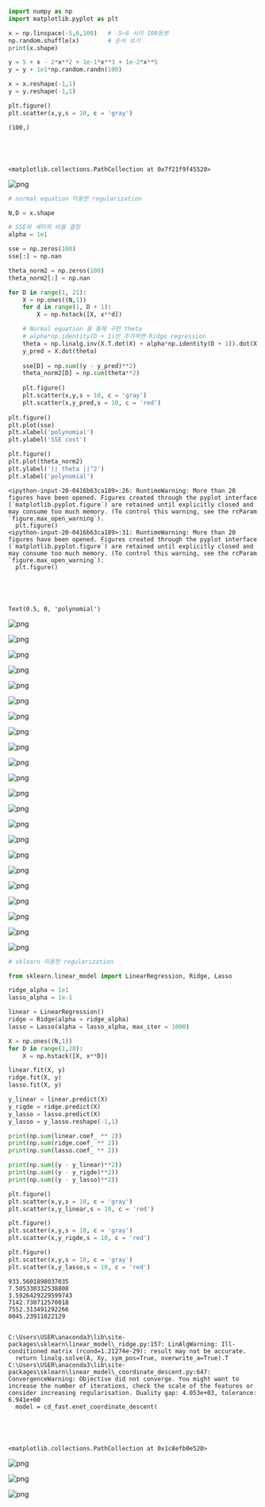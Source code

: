 ```python
import numpy as np
import matplotlib.pyplot as plt

x = np.linspace(-5,6,100)   # -5~6 사이 100등분
np.random.shuffle(x)        # 순서 섞기
print(x.shape)

y = 5 + x - 2*x**2 + 1e-1*x**3 + 1e-2*x**5
y = y + 1e1*np.random.randn(100)

x = x.reshape(-1,1)
y = y.reshape(-1,1)

plt.figure()
plt.scatter(x,y,s = 10, c = 'gray')
```

    (100,)
    




    <matplotlib.collections.PathCollection at 0x7f21f9f45520>




    
![png](./images/09_Polynomial%20Regression%20%26%20Regularization_0_2.png)
    



```python
# normal equation 이용한 regularization

N,D = x.shape

# SSE와 세타의 비율 결정
alpha = 1e1

sse = np.zeros(100)
sse[:] = np.nan

theta_norm2 = np.zeros(100)
theta_norm2[:] = np.nan

for D in range(1, 21):
    X = np.ones((N,1))
    for d in range(1, D + 1):
        X = np.hstack([X, x**d])

    # Normal equation 을 통해 구한 theta
    # alpha*np.identity(D + 1)만 추가하면 Ridge regression
    theta = np.linalg.inv(X.T.dot(X) + alpha*np.identity(D + 1)).dot(X.T).dot(y)
    y_pred = X.dot(theta)
    
    sse[D] = np.sum((y - y_pred)**2)     
    theta_norm2[D] = np.sum(theta**2)
    
    plt.figure()
    plt.scatter(x,y,s = 10, c = 'gray')
    plt.scatter(x,y_pred,s = 10, c = 'red')
    
plt.figure()
plt.plot(sse)
plt.xlabel('polynomial')
plt.ylabel('SSE cost')

plt.figure()
plt.plot(theta_norm2)
plt.ylabel('|| theta ||^2')
plt.xlabel('polynomial')
```

    <ipython-input-20-0416b63ca189>:26: RuntimeWarning: More than 20 figures have been opened. Figures created through the pyplot interface (`matplotlib.pyplot.figure`) are retained until explicitly closed and may consume too much memory. (To control this warning, see the rcParam `figure.max_open_warning`).
      plt.figure()
    <ipython-input-20-0416b63ca189>:31: RuntimeWarning: More than 20 figures have been opened. Figures created through the pyplot interface (`matplotlib.pyplot.figure`) are retained until explicitly closed and may consume too much memory. (To control this warning, see the rcParam `figure.max_open_warning`).
      plt.figure()
    




    Text(0.5, 0, 'polynomial')




    
![png](./images/09_Polynomial%20Regression%20%26%20Regularization_1_2.png)
    



    
![png](./images/09_Polynomial%20Regression%20%26%20Regularization_1_3.png)
    



    
![png](./images/09_Polynomial%20Regression%20%26%20Regularization_1_4.png)
    



    
![png](./images/09_Polynomial%20Regression%20%26%20Regularization_1_5.png)
    



    
![png](./images/09_Polynomial%20Regression%20%26%20Regularization_1_6.png)
    



    
![png](./images/09_Polynomial%20Regression%20%26%20Regularization_1_7.png)
    



    
![png](./images/09_Polynomial%20Regression%20%26%20Regularization_1_8.png)
    



    
![png](./images/09_Polynomial%20Regression%20%26%20Regularization_1_9.png)
    



    
![png](./images/09_Polynomial%20Regression%20%26%20Regularization_1_10.png)
    



    
![png](./images/09_Polynomial%20Regression%20%26%20Regularization_1_11.png)
    



    
![png](./images/09_Polynomial%20Regression%20%26%20Regularization_1_12.png)
    



    
![png](./images/09_Polynomial%20Regression%20%26%20Regularization_1_13.png)
    



    
![png](./images/09_Polynomial%20Regression%20%26%20Regularization_1_14.png)
    



    
![png](./images/09_Polynomial%20Regression%20%26%20Regularization_1_15.png)
    



    
![png](./images/09_Polynomial%20Regression%20%26%20Regularization_1_16.png)
    



    
![png](./images/09_Polynomial%20Regression%20%26%20Regularization_1_17.png)
    



    
![png](./images/09_Polynomial%20Regression%20%26%20Regularization_1_18.png)
    



    
![png](./images/09_Polynomial%20Regression%20%26%20Regularization_1_19.png)
    



    
![png](./images/09_Polynomial%20Regression%20%26%20Regularization_1_20.png)
    



    
![png](./images/09_Polynomial%20Regression%20%26%20Regularization_1_21.png)
    



    
![png](./images/09_Polynomial%20Regression%20%26%20Regularization_1_22.png)
    



    
![png](./images/09_Polynomial%20Regression%20%26%20Regularization_1_23.png)
    



```python
# sklearn 이용한 regularization

from sklearn.linear_model import LinearRegression, Ridge, Lasso

ridge_alpha = 1e1
lasso_alpha = 1e-1

linear = LinearRegression()
ridge = Ridge(alpha = ridge_alpha)
lasso = Lasso(alpha = lasso_alpha, max_iter = 1000)

X = np.ones((N,1))
for D in range(1,20):
    X = np.hstack([X, x**D])

linear.fit(X, y)
ridge.fit(X, y)
lasso.fit(X, y)

y_linear = linear.predict(X)
y_rigde = ridge.predict(X)
y_lasso = lasso.predict(X)
y_lasso = y_lasso.reshape(-1,1)

print(np.sum(linear.coef_ ** 2))
print(np.sum(ridge.coef_ ** 2))
print(np.sum(lasso.coef_ ** 2))

print(np.sum((y - y_linear)**2))
print(np.sum((y - y_rigde)**2))
print(np.sum((y - y_lasso)**2))

plt.figure()
plt.scatter(x,y,s = 10, c = 'gray')
plt.scatter(x,y_linear,s = 10, c = 'red')

plt.figure()
plt.scatter(x,y,s = 10, c = 'gray')
plt.scatter(x,y_rigde,s = 10, c = 'red')

plt.figure()
plt.scatter(x,y,s = 10, c = 'gray')
plt.scatter(x,y_lasso,s = 10, c = 'red')
```

    933.5601898037035
    7.505330332538808
    3.5926429229599743
    7142.730712570018
    7552.313491292266
    8045.23911822129
    

    C:\Users\USER\anaconda3\lib\site-packages\sklearn\linear_model\_ridge.py:157: LinAlgWarning: Ill-conditioned matrix (rcond=1.21274e-29): result may not be accurate.
      return linalg.solve(A, Xy, sym_pos=True, overwrite_a=True).T
    C:\Users\USER\anaconda3\lib\site-packages\sklearn\linear_model\_coordinate_descent.py:647: ConvergenceWarning: Objective did not converge. You might want to increase the number of iterations, check the scale of the features or consider increasing regularisation. Duality gap: 4.053e+03, tolerance: 6.941e+00
      model = cd_fast.enet_coordinate_descent(
    




    <matplotlib.collections.PathCollection at 0x1c8efb0e520>




    
![png](./images/09_Polynomial%20Regression%20%26%20Regularization_2_3.png)
    



    
![png](./images/09_Polynomial%20Regression%20%26%20Regularization_2_4.png)
    



    
![png](./images/09_Polynomial%20Regression%20%26%20Regularization_2_5.png)
    

